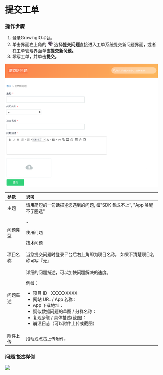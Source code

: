 # 提交工单

### 操作步骤

1. 登录GrowingIO平台。
2. 单击界面右上角的 ![](../../../.gitbook/assets/ke-fu.png) 选择**提交问题**直接进入工单系统提交新问题界面，或者在工单管理界面单击**提交新问题。**
3. 填写工单，并单击**提交。**

![](../../../.gitbook/assets/image%20%28142%29.png)

<table>
  <thead>
    <tr>
      <th style="text-align:left"><b>&#x53C2;&#x6570;</b>
      </th>
      <th style="text-align:left">&#x8BF4;&#x660E;</th>
    </tr>
  </thead>
  <tbody>
    <tr>
      <td style="text-align:left">&#x4E3B;&#x9898;</td>
      <td style="text-align:left">&#x8BF7;&#x7528;&#x7B80;&#x77ED;&#x7684;&#x4E00;&#x53E5;&#x8BDD;&#x63CF;&#x8FF0;&#x60A8;&#x9047;&#x5230;&#x7684;&#x95EE;&#x9898;,
        &#x5982;&quot;SDK &#x96C6;&#x6210;&#x4E0D;&#x4E0A;&quot;, &quot;App &#x5524;&#x9192;&#x4E0D;&#x4E86;&#x5708;&#x9009;&quot;</td>
    </tr>
    <tr>
      <td style="text-align:left">&#x95EE;&#x9898;&#x7C7B;&#x578B;</td>
      <td style="text-align:left">
        <p>-</p>
        <p>&#x4F7F;&#x7528;&#x95EE;&#x9898;</p>
        <p>&#x6280;&#x672F;&#x95EE;&#x9898;</p>
      </td>
    </tr>
    <tr>
      <td style="text-align:left">&#x9879;&#x76EE;&#x540D;&#x79F0;</td>
      <td style="text-align:left">&#x5F53;&#x60A8;&#x63D0;&#x4EA4;&#x95EE;&#x9898;&#x65F6;&#x767B;&#x5F55;&#x5E73;&#x53F0;&#x540E;&#x53F3;&#x4E0A;&#x89D2;&#x5373;&#x4E3A;&#x9879;&#x76EE;&#x540D;&#x79F0;&#x3002;
        &#x5982;&#x679C;&#x4E0D;&#x6E05;&#x695A;&#x9879;&#x76EE;&#x540D;&#x79F0;&#x53EF;&#x5199;&#x300E;&#x65E0;&#x300F;</td>
    </tr>
    <tr>
      <td style="text-align:left">&#x95EE;&#x9898;&#x63CF;&#x8FF0;</td>
      <td style="text-align:left">
        <p>&#x8BE6;&#x7EC6;&#x7684;&#x95EE;&#x9898;&#x63CF;&#x8FF0;&#xFF0C;&#x53EF;&#x4EE5;&#x52A0;&#x5FEB;&#x95EE;&#x9898;&#x89E3;&#x51B3;&#x7684;&#x901F;&#x5EA6;&#x3002;</p>
        <p>&#x4F8B;&#x5982;&#xFF1A;</p>
        <ul>
          <li>&#x9879;&#x76EE; ID&#xFF1A;XXXXXXXXX</li>
          <li>&#x7F51;&#x7AD9; URL / App &#x540D;&#x79F0;&#xFF1A;</li>
          <li>App &#x4E0B;&#x8F7D;&#x5730;&#x5740;&#xFF1A;</li>
          <li>&#x7591;&#x4F3C;&#x6570;&#x636E;&#x95EE;&#x9898;&#x7684;&#x5355;&#x56FE;
            / &#x5206;&#x7FA4;&#x540D;&#x79F0;&#xFF1A;</li>
          <li>&#x590D;&#x73B0;&#x6B65;&#x9AA4; / &#x5177;&#x4F53;&#x63CF;&#x8FF0;(&#x622A;&#x56FE;)&#xFF1A;</li>
          <li>&#x5D29;&#x6E83;&#x65E5;&#x5FD7;&#xFF08;&#x53EF;&#x4EE5;&#x9644;&#x4EF6;&#x4E0A;&#x4F20;&#x6216;&#x622A;&#x56FE;&#xFF09;</li>
        </ul>
      </td>
    </tr>
    <tr>
      <td style="text-align:left">&#x9644;&#x4EF6;&#x4E0A;&#x4F20;</td>
      <td style="text-align:left">&#x62D6;&#x52A8;&#x6216;&#x70B9;&#x51FB;&#x4E0A;&#x4F20;&#x9644;&#x4EF6;&#x3002;</td>
    </tr>
  </tbody>
</table>

### 问题描述样例

![](https://docs.growingio.com/.gitbook/assets/-LGNxeGABUADKiTWTaEM-LmsBDO4OyOVHF-1m4UY-LmsC6kA7hgkiEiAhGZM3.png)




